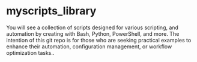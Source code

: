 # myscripts_library


You will see a collection of scripts designed for various scripting, and automation by creating with Bash, Python, PowerShell, and more. The intention of this git repo is for those who are seeking practical examples to enhance their automation, configuration management, or workflow optimization tasks.. 